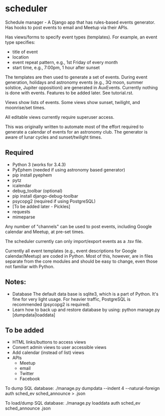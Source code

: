 # scheduler
Schedule manager - A Django app that has rules-based events generator.
Has hooks to post events to email and Meetup via their APIs.

Has views/forms to specify event types (templates).  For example,
an event type specifies:
+ title of event
+ location
+ event repeat pattern, e.g., 1st Friday of every month
+ start time, e.g., 7:00pm, 1 hour after sunset

The templates are then used to generate a set of events.  During
event generation, holidays and astronomy events (e.g., 3Q moon,
summer solstice, Jupiter oppositioni) are generated in AuxEvents.
Currently nothing is done with events.  Features to be added later.
See tutorial.rst.

Views show lists of events.  Some views show sunset, twilight, and
moonrise/set times.

All editable views currently require superuser access.

This was originally written to automate most of the effort required
to generate a calendar of events for an astronomy club.  The generator
is aware of lunar cycles and sunset/twilight times.


Required
--------
+ Python 3 (works for 3.4.3)
+ PyEphem (needed if using astronomy based generator)
+   pip install pyephem
+ pytz
+ icalendar
+ debug_toolbar (optional)
+   pip install django-debug-toolbar
+ psycopg2 (required if using PostgreSQL)
+ [To be added later - Pickles]
+ requests
+ mimeparse

Any number of "channels" can be used to post events, including
Google calendar and Meetup, at pre-set times.

The scheduler currently can only import/export events as a .tsv
file.

Currently all event templates (e.g., event descriptions for Google
calendar/Meetup) are coded in Python.  Most of this, however, are
in files separate from the core modules and should be easy to change,
even those not familiar with Python.


Notes:
-----
- Database
    The default data base is sqlite3, which is a part of Python.
   It's fine for very light usage.  For heavier traffic, PostgreSQL
    is recommended (psycopg2 is required).
- Learn how to back up and restore database by using:
    python manage.py [dumpdata|loaddata]


To be added
-----------
+ HTML links/buttons to access views
+ Convert admin views to user accessible views
+ Add calendar (instead of list) views
+ APIs
  - Meetup
  - email
  - Twitter
  - Facebook

To dump SQL database:
  ./manage.py dumpdata --indent 4 --natural-foreign auth sched_ev sched_announce > <file name>.json

To load/dump SQL database:
  ./manage.py loaddata auth sched_ev sched_announce <file name>.json
